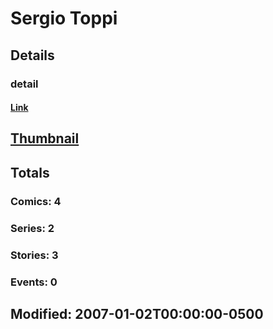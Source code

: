 # Sergio  Toppi 
## Details
### detail
#### [Link](http://marvel.com/comics/creators/852/sergio_toppi?utm_campaign=apiRef&utm_source=225578a89fc76f3d20fbffda5d17a88d)
## [Thumbnail](http://i.annihil.us/u/prod/marvel/i/mg/3/b0/4bc6258380f92.jpg)
## Totals
### Comics: 4
### Series: 2
### Stories: 3
### Events: 0
## Modified: 2007-01-02T00:00:00-0500